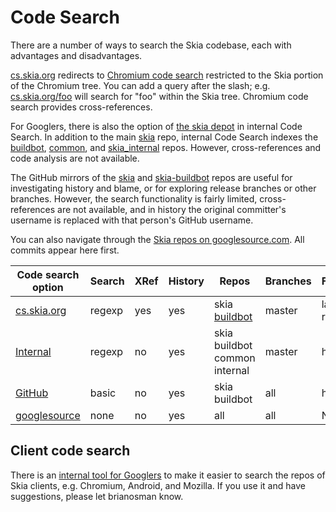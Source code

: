 Code Search
===========

There are a number of ways to search the Skia codebase, each with advantages and
disadvantages.

[cs.skia.org](http://cs.skia.org) redirects to
[Chromium code search](https://code.google.com/p/chromium/codesearch) restricted
to the Skia portion of the Chromium tree. You can add a query after the slash;
e.g. [cs.skia.org/foo](http://cs.skia.org/foo) will search for "foo" within the
Skia tree. Chromium code search provides cross-references.

For Googlers, there is also the option of [the skia depot](http://cs/#skia/) in
internal Code Search. In addition to the
main [skia](http://cs/#skia/skia/) repo, internal Code Search indexes the
[buildbot](http://cs/#skia/buildbot/), [common](http://cs/#skia/common/),
and [skia_internal](https://cs/#skia/skia_internal/) repos. However,
cross-references and code analysis are not available.

The GitHub mirrors of the [skia](https://github.com/google/skia) and
[skia-buildbot](https://github.com/google/skia-buildbot) repos are useful for
investigating history and blame, or for exploring release branches or other
branches. However, the search functionality is fairly limited, cross-references
are not available, and in history the original committer's username is replaced
with that person's GitHub username.

You can also navigate through the
[Skia repos on googlesource.com](https://skia.googlesource.com/). All commits
appear here first.

  Code search option  |Search |XRef |History |Repos                         |Branches |Freshness
  --------------------|-------|-----|--------|------------------------------|---------|---------------
  [cs.skia.org][1]    |regexp | yes |yes     |skia [buildbot][5]            |master   |last DEPS roll
  [Internal][2]       |regexp | no  |yes     |skia buildbot common internal |master   |hours
  [GitHub][3]         |basic  | no  |yes     |skia buildbot                 |all      |hour
  [googlesource][4]   |none   | no  |yes     |all                           |all      |N/A

[1]: http://cs.skia.org/             "Chromium code search"
[2]: http://cs/#skia/                "Internal Code Search"
[3]: https://github.com/google/skia  "GitHub mirror of skia"
[4]: https://skia.googlesource.com/  "Primary Skia repos on googlesource.com"
[5]: https://cs.chromium.org/chromium/skia/buildbot/

Client code search
------------------

There is an [internal tool for
Googlers](https://goto.google.com/skia-client-search) to make it easier to
search the repos of Skia clients, e.g. Chromium, Android, and Mozilla. If you
use it and have suggestions, please let brianosman know.
